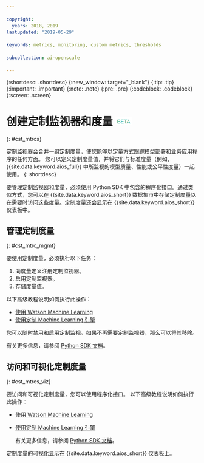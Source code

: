 ```yaml
---

copyright:
  years: 2018, 2019
lastupdated: "2019-05-29"

keywords: metrics, monitoring, custom metrics, thresholds

subcollection: ai-openscale

---
```


{:shortdesc: .shortdesc}
{:new_window: target="_blank"}
{:tip: .tip}
{:important: .important}
{:note: .note}
{:pre: .pre}
{:codeblock: .codeblock}
{:screen: .screen}

# 创建定制监视器和度量 ![beta 标签](images/beta.png)
{: #cst_mtrcs}

定制监视器会合并一组定制度量，使您能够以定量方式跟踪模型部署和业务应用程序的任何方面。 您可以定义定制度量值，并将它们与标准度量（例如，{{site.data.keyword.aios_full}} 中所监视的模型质量、性能或公平性度量）一起使用。
{: shortdesc}

要管理定制监视器和度量，必须使用 Python SDK 中包含的程序化接口。通过类似方式，您可以在 {{site.data.keyword.aios_short}} 数据集市中存储定制度量以在需要时访问这些度量。定制度量还会显示在 {{site.data.keyword.aios_short}} 仪表板中。

## 管理定制度量
{: #cst_mtrc_mgmt}

要使用定制度量，必须执行以下任务：

1. 向度量定义注册定制监视器。
2. 启用定制监视器。
3. 存储度量值。

以下高级教程说明如何执行此操作：

- [使用 Watson Machine Learning](https://github.com/pmservice/ai-openscale-tutorials/blob/master/notebooks/Watson%20OpenScale%20and%20Watson%20ML%20Engine.ipynb)
- [使用定制 Machine Learning 引擎](https://github.com/pmservice/ai-openscale-tutorials/blob/master/notebooks/AI%20OpenScale%20and%20Custom%20ML%20Engine.ipynb)

您可以随时禁用和启用定制监视。如果不再需要定制监视器，那么可以将其移除。

有关更多信息，请参阅 [Python SDK 文档](http://ai-openscale-python-client.mybluemix.net/)。

## 访问和可视化定制度量
{: #cst_mtrcs_viz}

要访问和可视化定制度量，您可以使用程序化接口。 以下高级教程说明如何执行此操作：

- [使用 Watson Machine Learning](https://github.com/pmservice/ai-openscale-tutorials/blob/master/notebooks/Watson%20OpenScale%20and%20Watson%20ML%20Engine.ipynb)
- [使用定制 Machine Learning 引擎](https://github.com/pmservice/ai-openscale-tutorials/blob/master/notebooks/AI%20OpenScale%20and%20Custom%20ML%20Engine.ipynb)

   有关更多信息，请参阅 [Python SDK 文档](http://ai-openscale-python-client.mybluemix.net/)。

定制度量的可视化显示在 {{site.data.keyword.aios_short}} 仪表板上。

<!---
![screen shot with metrics from Advanced Tutorial](images/adv_tutorial_metrics.png)
--->
